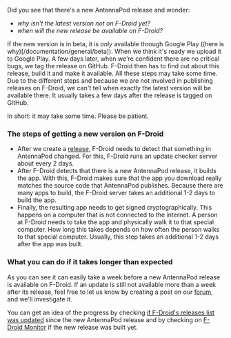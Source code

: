 Did you see that there's a new AntennaPod release and wonder:
* _why isn't the latest version not on F-Droid yet?_
* _when will the new release be available on F-Droid?_

If the new version is in beta, it is _only_ available through Google Play ((here is why)[/documentation/general/beta]). When we think it's ready we upload it to Google Play. A few days later, when we're confident there are no critical bugs, we tag the release on GitHub. F-Droid then has to find out about this release, build it and make it available. All these steps may take some time.
Due to the different steps and because we are not involved in publishing releases on F-Droid, we can't tell when exactly the latest version will be available there. It usually takes a few days after the release is tagged on GitHub.

In short: it may take some time. Please be patient.

### The steps of getting a new version on F-Droid
- After we create a [release](https://github.com/AntennaPod/AntennaPod/releases), F-Droid needs to detect that something in AntennaPod changed. For this, F-Droid runs an update checker server about every 2 days.
- After F-Droid detects that there is a new AntennaPod release, it builds the app. With this, F-Droid makes sure that the app you download really matches the source code that AntennaPod publishes. Because there are many apps to build, the F-Droid server takes an additional 1-2 days to build the app.
- Finally, the resulting app needs to get signed cryptographically. This happens on a computer that is not connected to the internet. A person at F-Droid needs to take the app and physically walk it to that special computer. How long this takes depends on how often the person walks to that special computer. Usually, this step takes an additional 1-2 days after the app was built.

### What you can do if it takes longer than expected
As you can see it can easily take a week before a new AntennaPod release is available on F-Droid. If an update is still not available more than a week after its release, feel free to let us know by creating a post on our [forum](https://forum.antennapod.org/), and we'll investigate it.

You can get an idea of the progress by checking [if F-Droid's releases list was updated](https://gitlab.com/fdroid/fdroiddata/-/commits/master?search=Update+known+apks) since the new AntennaPod release and by checking on [F-Droid Monitor](https://monitor.f-droid.org/builds/build) if the new release was built yet.
